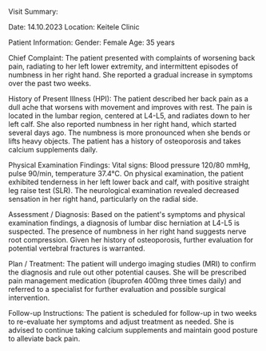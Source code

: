 Visit Summary:

Date: 14.10.2023
Location: Keitele Clinic

Patient Information:
Gender: Female
Age: 35 years

Chief Complaint:
The patient presented with complaints of worsening back pain, radiating to her left lower extremity, and intermittent episodes of numbness in her right hand. She reported a gradual increase in symptoms over the past two weeks.

History of Present Illness (HPI):
The patient described her back pain as a dull ache that worsens with movement and improves with rest. The pain is located in the lumbar region, centered at L4-L5, and radiates down to her left calf. She also reported numbness in her right hand, which started several days ago. The numbness is more pronounced when she bends or lifts heavy objects. The patient has a history of osteoporosis and takes calcium supplements daily.

Physical Examination Findings:
Vital signs: Blood pressure 120/80 mmHg, pulse 90/min, temperature 37.4°C. On physical examination, the patient exhibited tenderness in her left lower back and calf, with positive straight leg raise test (SLR). The neurological examination revealed decreased sensation in her right hand, particularly on the radial side.

Assessment / Diagnosis:
Based on the patient's symptoms and physical examination findings, a diagnosis of lumbar disc herniation at L4-L5 is suspected. The presence of numbness in her right hand suggests nerve root compression. Given her history of osteoporosis, further evaluation for potential vertebral fractures is warranted.

Plan / Treatment:
The patient will undergo imaging studies (MRI) to confirm the diagnosis and rule out other potential causes. She will be prescribed pain management medication (ibuprofen 400mg three times daily) and referred to a specialist for further evaluation and possible surgical intervention.

Follow-up Instructions:
The patient is scheduled for follow-up in two weeks to re-evaluate her symptoms and adjust treatment as needed. She is advised to continue taking calcium supplements and maintain good posture to alleviate back pain.
